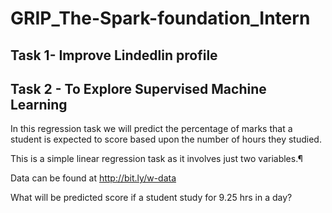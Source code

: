 # GRIP_The-Spark-foundation_Intern
## Task 1- Improve Lindedlin profile

## Task 2 - To Explore Supervised Machine Learning

<p> In this regression task we will predict the percentage of marks that a student is expected to score based upon the number of hours they studied.

This is a simple linear regression task as it involves just two variables.¶

Data can be found at http://bit.ly/w-data

What will be predicted score if a student study for 9.25 hrs in a
day? <p>
